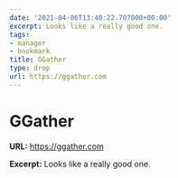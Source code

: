 ```yaml
---
date: '2021-04-06T13:40:22.707000+00:00'
excerpt: Looks like a really good one.
tags:
- manager
- bookmark
title: GGather
type: drop
url: https://ggather.com
---
```


# GGather

**URL:** https://ggather.com

**Excerpt:** Looks like a really good one.
